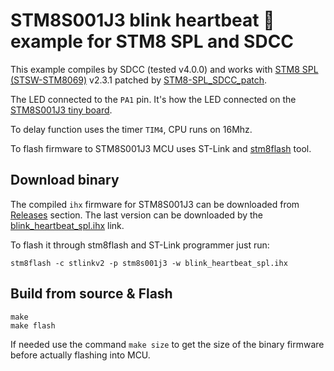 # STM8S001J3 blink heartbeat :heartbeat: example for STM8 SPL and SDCC

This example compiles by SDCC (tested v4.0.0) and works with [STM8 SPL (STSW-STM8069)](https://www.st.com/en/embedded-software/stsw-stm8069.html) v2.3.1 patched by [STM8-SPL_SDCC_patch](https://github.com/gicking/STM8-SPL_SDCC_patch).

The LED connected to the `PA1` pin. It's how the LED connected on the [STM8S001J3 tiny board](https://github.com/HexRx/STM8S001J3_tiny_board).

To delay function uses the timer `TIM4`, CPU runs on 16Mhz.

To flash firmware to STM8S001J3 MCU uses ST-Link and [stm8flash](https://github.com/vdudouyt/stm8flash) tool.

## Download binary
The compiled `ihx` firmware for STM8S001J3 can be downloaded from [Releases](https://github.com/HexRx/stm8s001j3_blink_heartbeat_sdcc_spl/releases) section. The last version can be downloaded by the [blink_heartbeat_spl.ihx](https://github.com/HexRx/stm8s001j3_blink_heartbeat_sdcc_spl/releases/download/1.0/blink_heartbeat_spl.ihx) link.

To flash it through stm8flash and ST-Link programmer just run:
```
stm8flash -c stlinkv2 -p stm8s001j3 -w blink_heartbeat_spl.ihx
```

## Build from source & Flash
```
make
make flash
```

If needed use the command `make size` to get the size of the binary firmware before actually flashing into MCU. 
